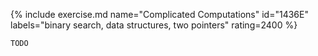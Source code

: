 {% include exercise.md name="Complicated Computations" id="1436E" labels="binary search, data structures, two pointers" rating=2400 %}

```
TODO
```
